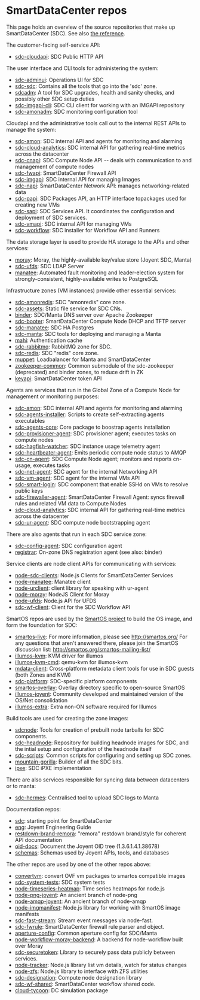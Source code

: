 # SmartDataCenter repos

This page holds an overview of the source repositories that make up
SmartDataCenter (SDC). See also [the reference](../reference.md).


The customer-facing self-service API:

* [sdc-cloudapi](https://github.com/joyent/sdc-cloudapi): SDC Public HTTP API


The user interface and CLI tools for administering the system:

* [sdc-adminui](https://github.com/joyent/sdc-adminui): Operations UI for SDC
* [sdc-sdc](https://github.com/joyent/sdc-sdc): Contains all the tools that go into the &#39;sdc&#39; zone.
* [sdcadm](https://github.com/joyent/sdcadm): A tool for SDC upgrades, health and sanity checks, and possibly other SDC setup duties
* [sdc-imgapi-cli](https://github.com/joyent/sdc-imgapi-cli): SDC CLI client for working with an IMGAPI repository
* [sdc-amonadm](https://github.com/joyent/sdc-amonadm): SDC monitoring configuration tool


Cloudapi and the administrative tools call out to the internal REST APIs
to manage the system:

* [sdc-amon](https://github.com/joyent/sdc-amon): SDC internal API and agents for monitoring and alarming
* [sdc-cloud-analytics](https://github.com/joyent/sdc-cloud-analytics): SDC internal API for gathering real-time metrics across the datacenter
* [sdc-cnapi](https://github.com/joyent/sdc-cnapi): SDC Compute Node API -- deals with communication to and management of compute nodes
* [sdc-fwapi](https://github.com/joyent/sdc-fwapi): SmartDataCenter Firewall API
* [sdc-imgapi](https://github.com/joyent/sdc-imgapi): SDC internal API for managing Images
* [sdc-napi](https://github.com/joyent/sdc-napi): SmartDataCenter Network API: manages networking-related data
* [sdc-papi](https://github.com/joyent/sdc-papi): SDC Packages API, an HTTP interface topackages used for creating new VMs
* [sdc-sapi](https://github.com/joyent/sdc-sapi): SDC Services API. It coordinates the configuration and deployment of SDC services.
* [sdc-vmapi](https://github.com/joyent/sdc-vmapi): SDC internal API for managing VMs
* [sdc-workflow](https://github.com/joyent/sdc-workflow): SDC installer for Workflow API and Runners


The data storage layer is used to provide HA storage to the APIs and other
services:

* [moray](https://github.com/joyent/moray): Moray, the highly-available key/value store (Joyent SDC, Manta)
* [sdc-ufds](https://github.com/joyent/sdc-ufds): SDC LDAP Server
* [manatee](https://github.com/joyent/manatee): Automated fault monitoring and leader-election system for strongly-consistent, highly-available writes to PostgreSQL


Infrastructure zones (VM instances) provide other essential services:

* [sdc-amonredis](https://github.com/joyent/sdc-amonredis): SDC &quot;amonredis&quot; core zone.
* [sdc-assets](https://github.com/joyent/sdc-assets): Static file service for SDC CNs.
* [binder](https://github.com/joyent/binder): SDC/Manta DNS server over Apache Zookeeper
* [sdc-booter](https://github.com/joyent/sdc-booter): SmartDataCenter Compute Node DHCP and TFTP server
* [sdc-manatee](https://github.com/joyent/sdc-manatee): SDC HA Postgres
* [sdc-manta](https://github.com/joyent/sdc-manta): SDC tools for deploying and managing a Manta
* [mahi](https://github.com/joyent/mahi): Authentication cache
* [sdc-rabbitmq](https://github.com/joyent/sdc-rabbitmq): RabbitMQ zone for SDC.
* [sdc-redis](https://github.com/joyent/sdc-redis): SDC &quot;redis&quot; core zone.
* [muppet](https://github.com/joyent/muppet): Loadbalancer for Manta and SmartDataCenter
* [zookeeper-common](https://github.com/joyent/zookeeper-common): Common submodule of the sdc-zookeeper (deprecated) and binder zones, to reduce drift in ZK
* [keyapi](https://github.com/joyent/keyapi): SmartDataCenter token API


Agents are services that run in the Global Zone of a Compute Node for
management or monitoring purposes:

* [sdc-amon](https://github.com/joyent/sdc-amon): SDC internal API and agents for monitoring and alarming
* [sdc-agents-installer](https://github.com/joyent/sdc-agents-installer): Scripts to create self-extracting agents executables
* [sdc-agents-core](https://github.com/joyent/sdc-agents-core): Core package to boostrap agents installation
* [sdc-provisioner-agent](https://github.com/joyent/sdc-provisioner-agent): SDC provisioner agent; executes tasks on compute nodes
* [sdc-hagfish-watcher](https://github.com/joyent/sdc-hagfish-watcher): SDC instance usage telemetry agent
* [sdc-heartbeater-agent](https://github.com/joyent/sdc-heartbeater-agent): Emits periodic compute node status to AMQP
* [sdc-cn-agent](https://github.com/joyent/sdc-cn-agent): SDC Compute Node agent; monitors and reports cn-usage, executes tasks
* [sdc-net-agent](https://github.com/joyent/sdc-net-agent): SDC agent for the internal Networking API
* [sdc-vm-agent](https://github.com/joyent/sdc-vm-agent): SDC agent for the internal VMs API
* [sdc-smart-login](https://github.com/joyent/sdc-smart-login): SDC component that enable SSHd on VMs to resolve public keys
* [sdc-firewaller-agent](https://github.com/joyent/sdc-firewaller-agent): SmartDataCenter Firewall Agent: syncs firewall rules and related VM data to Compute Nodes
* [sdc-cloud-analytics](https://github.com/joyent/sdc-cloud-analytics): SDC internal API for gathering real-time metrics across the datacenter
* [sdc-ur-agent](https://github.com/joyent/sdc-ur-agent): SDC compute node bootstrapping agent


There are also agents that run in each SDC service zone:

* [sdc-config-agent](https://github.com/joyent/sdc-config-agent): SDC configuration agent
* [registrar](https://github.com/joyent/registrar): On-zone DNS registration agent (see also: binder)


Service clients are node client APIs for communicating with services:

* [node-sdc-clients](https://github.com/joyent/node-sdc-clients): Node.js Clients for SmartDataCenter Services
* [node-manatee](https://github.com/joyent/node-manatee): Manatee client
* [node-urclient](https://github.com/joyent/node-urclient): client library for speaking with ur-agent
* [node-moray](https://github.com/joyent/node-moray): NodeJS Client for Moray
* [node-ufds](https://github.com/joyent/node-ufds): Node.js API for UFDS
* [sdc-wf-client](https://github.com/joyent/sdc-wf-client): Client for the SDC Workflow API


SmartOS repos are used by the [SmartOS project](http://smartos.org) to build
the OS image, and form the foundation for SDC:

* [smartos-live](https://github.com/joyent/smartos-live): For more information, please see http://smartos.org/ For any questions that aren&#39;t answered there, please join the SmartOS discussion list: http://smartos.org/smartos-mailing-list/
* [illumos-kvm](https://github.com/joyent/illumos-kvm): KVM driver for illumos
* [illumos-kvm-cmd](https://github.com/joyent/illumos-kvm-cmd): qemu-kvm for illumos-kvm
* [mdata-client](https://github.com/joyent/mdata-client): Cross-platform metadata client tools for use in SDC guests (both Zones and KVM)
* [sdc-platform](https://github.com/joyent/sdc-platform): SDC-specific platform components
* [smartos-overlay](https://github.com/joyent/smartos-overlay): Overlay directory specific to open-source SmartOS
* [illumos-joyent](https://github.com/joyent/illumos-joyent): Community developed and maintained version of the OS/Net consolidation
* [illumos-extra](https://github.com/joyent/illumos-extra): Extra non-ON software required for Illumos


Build tools are used for creating the zone images:

* [sdcnode](https://github.com/joyent/sdcnode): Tools for creation of prebuilt node tarballs for SDC components.
* [sdc-headnode](https://github.com/joyent/sdc-headnode): Repository for building headnode images for SDC, and the intial setup and configuration of the headnode itself
* [sdc-scripts](https://github.com/joyent/sdc-scripts): Common scripts for configuring and setting up SDC zones.
* [mountain-gorilla](https://github.com/joyent/mountain-gorilla): Builder of all the SDC bits.
* [ipxe](https://github.com/joyent/ipxe): SDC iPXE implementation


There are also services responsible for syncing data between datacenters or
to manta:

* [sdc-hermes](https://github.com/joyent/sdc-hermes): Centralised tool to upload SDC logs to Manta


Documentation repos:

* [sdc](https://github.com/joyent/sdc): starting point for SmartDataCenter
* [eng](https://github.com/joyent/eng): Joyent Engineering Guide
* [restdown-brand-remora](https://github.com/joyent/restdown-brand-remora): &quot;remora&quot; restdown brand/style for coherent API documentation
* [oid-docs](https://github.com/joyent/oid-docs): Document the Joyent OID tree (1.3.6.1.4.1.38678)
* [schemas](https://github.com/joyent/schemas): Schemas used by Joyent APIs, tools, and databases


The other repos are used by one of the other repos above:

* [convertvm](https://github.com/joyent/convertvm): convert OVF vm packages to smartos compatible images
* [sdc-system-tests](https://github.com/joyent/sdc-system-tests): SDC system tests
* [node-timeseries-heatmap](https://github.com/joyent/node-timeseries-heatmap): Time series heatmaps for node.js
* [node-png-joyent](https://github.com/joyent/node-png-joyent): An ancient branch of node-png
* [node-amqp-joyent](https://github.com/joyent/node-amqp-joyent): An ancient branch of node-amqp
* [node-imgmanifest](https://github.com/joyent/node-imgmanifest): Node.js library for working with SmartOS image manifests
* [sdc-fast-stream](https://github.com/joyent/sdc-fast-stream): Stream event messages via node-fast.
* [sdc-fwrule](https://github.com/joyent/sdc-fwrule): SmartDataCenter firewall rule parser and object.
* [aperture-config](https://github.com/joyent/aperture-config): Common aperture config for SDC/Manta
* [node-workflow-moray-backend](https://github.com/joyent/node-workflow-moray-backend): A backend for node-workflow built over Moray
* [sdc-securetoken](https://github.com/joyent/sdc-securetoken): Library to securely pass data publicly between services.
* [node-tracker](https://github.com/joyent/node-tracker): Node.js library list vm details, watch for status changes
* [node-zfs](https://github.com/joyent/node-zfs): Node.js library to interface with ZFS utilities
* [sdc-designation](https://github.com/joyent/sdc-designation): Compute node designation library
* [sdc-wf-shared](https://github.com/joyent/sdc-wf-shared): SmartDataCenter workflow shared code.
* [cloud-tycoon](https://github.com/joyent/cloud-tycoon): DC simulation package
